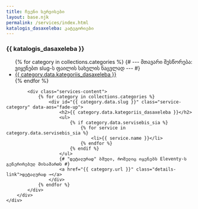 ```yaml
---
title: ჩვენი სერვისები
layout: base.njk
permalink: /services/index.html
katalogis_dasaxeleba: კატეგორიები
---
```


<section class="services-page-section">
    <div class="container">
        <div class="services-page-layout">
            <aside class="services-nav" data-aos="fade-right">
                <h3>{{ katalogis_dasaxeleba }}</h3>
                <ul>
                    {% for category in collections.categories %}
                        {# --- მთავარი შესწორება: ვიყენებთ slug-ს ფაილის სახელის ნაცვლად --- #}
                        <li><a href="#{{ category.data.slug }}">{{ category.data.kategoriis_dasaxeleba }}</a></li>
                    {% endfor %}
                </ul>
            </aside>

            <div class="services-content">
                {% for category in collections.categories %}
                    <div id="{{ category.data.slug }}" class="service-category" data-aos="fade-up">
                        <h2>{{ category.data.kategoriis_dasaxeleba }}</h2>
                        <ul>
                            {% if category.data.servisebis_sia %}
                                {% for service in category.data.servisebis_sia %}
                                    <li>{{ service.name }}</li>
                                {% endfor %}
                            {% endif %}
                        </ul>
                        {# "დეტალურად" ბმული, რომელიც იყენებს Eleventy-ს გენერირებულ მისამართს #}
                        <a href="{{ category.url }}" class="details-link">დეტალურად →</a>
                    </div>
                {% endfor %}
            </div>
        </div>
    </div>
</section>